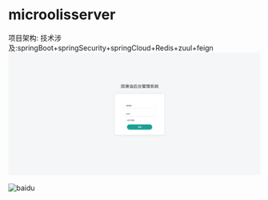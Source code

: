 # microolisserver
项目架构:
技术涉及:springBoot+springSecurity+springCloud+Redis+zuul+feign
![](https://github.com/HelloEath/microolisserver/raw/master/imagesdesc/demo1.png)  

![baidu](http://www.baidu.com/img/bdlogo.gif "百度logo")  
